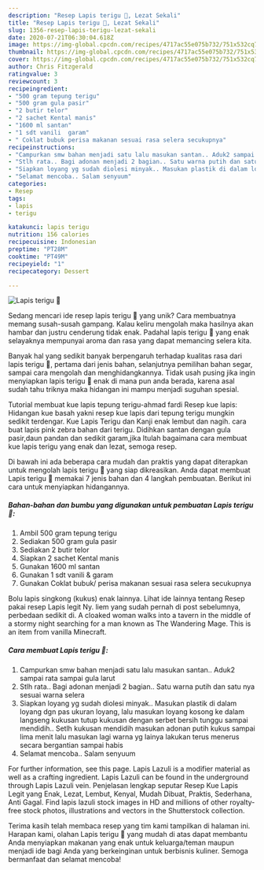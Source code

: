 ```yaml
---
description: "Resep Lapis terigu 🥞, Lezat Sekali"
title: "Resep Lapis terigu 🥞, Lezat Sekali"
slug: 1356-resep-lapis-terigu-lezat-sekali
date: 2020-07-21T06:30:04.618Z
image: https://img-global.cpcdn.com/recipes/4717ac55e075b732/751x532cq70/lapis-terigu-🥞-foto-resep-utama.jpg
thumbnail: https://img-global.cpcdn.com/recipes/4717ac55e075b732/751x532cq70/lapis-terigu-🥞-foto-resep-utama.jpg
cover: https://img-global.cpcdn.com/recipes/4717ac55e075b732/751x532cq70/lapis-terigu-🥞-foto-resep-utama.jpg
author: Chris Fitzgerald
ratingvalue: 3
reviewcount: 3
recipeingredient:
- "500 gram tepung terigu"
- "500 gram gula pasir"
- "2 butir telor"
- "2 sachet Kental manis"
- "1600 ml santan"
- "1 sdt vanili  garam"
- " Coklat bubuk perisa makanan sesuai rasa selera secukupnya"
recipeinstructions:
- "Campurkan smw bahan menjadi satu lalu masukan santan.. Aduk2 sampai rata sampai gula larut"
- "Stlh rata.. Bagi adonan menjadi 2 bagian.. Satu warna putih dan satu nya sesuai warna selera"
- "Siapkan loyang yg sudah diolesi minyak.. Masukan plastik di dalam loyang dgn pas ukuran loyang, lalu masukan loyang kosong ke dalam langseng kukusan tutup kukusan dengan serbet bersih tunggu sampai mendidih.. Setlh kukusan mendidih masukan adonan putih kukus sampai lima menit lalu masukan lagi warna yg lainya lakukan terus menerus secara bergantian sampai habis"
- "Selamat mencoba.. Salam senyuum"
categories:
- Resep
tags:
- lapis
- terigu

katakunci: lapis terigu 
nutrition: 156 calories
recipecuisine: Indonesian
preptime: "PT28M"
cooktime: "PT49M"
recipeyield: "1"
recipecategory: Dessert

---
```



![Lapis terigu 🥞](https://img-global.cpcdn.com/recipes/4717ac55e075b732/751x532cq70/lapis-terigu-🥞-foto-resep-utama.jpg)

Sedang mencari ide resep lapis terigu 🥞 yang unik? Cara membuatnya memang susah-susah gampang. Kalau keliru mengolah maka hasilnya akan hambar dan justru cenderung tidak enak. Padahal lapis terigu 🥞 yang enak selayaknya mempunyai aroma dan rasa yang dapat memancing selera kita.

Banyak hal yang sedikit banyak berpengaruh terhadap kualitas rasa dari lapis terigu 🥞, pertama dari jenis bahan, selanjutnya pemilihan bahan segar, sampai cara mengolah dan menghidangkannya. Tidak usah pusing jika ingin menyiapkan lapis terigu 🥞 enak di mana pun anda berada, karena asal sudah tahu triknya maka hidangan ini mampu menjadi suguhan spesial.

Tutorial membuat kue lapis tepung terigu-ahmad fardi Resep kue lapis: Hidangan kue basah yakni resep kue lapis dari tepung terigu mungkin sedikit terdengar. Kue Lapis Terigu dan Kanji enak lembut dan nagih. cara buat lapis pink zebra bahan dari terigu. Didihkan santan dengan gula pasir,daun pandan dan sedikit garam,jika Itulah bagaimana cara membuat kue lapis terigu yang enak dan lezat, semoga resep.


Di bawah ini ada beberapa cara mudah dan praktis yang dapat diterapkan untuk mengolah lapis terigu 🥞 yang siap dikreasikan. Anda dapat membuat Lapis terigu 🥞 memakai 7 jenis bahan dan 4 langkah pembuatan. Berikut ini cara untuk menyiapkan hidangannya.

<!--inarticleads1-->

##### Bahan-bahan dan bumbu yang digunakan untuk pembuatan Lapis terigu 🥞:

1. Ambil 500 gram tepung terigu
1. Sediakan 500 gram gula pasir
1. Sediakan 2 butir telor
1. Siapkan 2 sachet Kental manis
1. Gunakan 1600 ml santan
1. Gunakan 1 sdt vanili &amp; garam
1. Gunakan  Coklat bubuk/ perisa makanan sesuai rasa selera secukupnya


Bolu lapis singkong (kukus) enak lainnya. Lihat ide lainnya tentang Resep pakai resep Lapis legit Ny. liem yang sudah pernah di post sebelumnya, perbedaan sedikit di. A cloaked woman walks into a tavern in the middle of a stormy night searching for a man known as The Wandering Mage. This is an item from vanilla Minecraft. 

<!--inarticleads2-->

##### Cara membuat Lapis terigu 🥞:

1. Campurkan smw bahan menjadi satu lalu masukan santan.. Aduk2 sampai rata sampai gula larut
1. Stlh rata.. Bagi adonan menjadi 2 bagian.. Satu warna putih dan satu nya sesuai warna selera
1. Siapkan loyang yg sudah diolesi minyak.. Masukan plastik di dalam loyang dgn pas ukuran loyang, lalu masukan loyang kosong ke dalam langseng kukusan tutup kukusan dengan serbet bersih tunggu sampai mendidih.. Setlh kukusan mendidih masukan adonan putih kukus sampai lima menit lalu masukan lagi warna yg lainya lakukan terus menerus secara bergantian sampai habis
1. Selamat mencoba.. Salam senyuum


For further information, see this page. Lapis Lazuli is a modifier material as well as a crafting ingredient. Lapis Lazuli can be found in the underground through Lapis Lazuli vein. Penjelasan lengkap seputar Resep Kue Lapis Legit yang Enak, Lezat, Lembut, Kenyal, Mudah Dibuat, Praktis, Sederhana, Anti Gagal. Find lapis lazuli stock images in HD and millions of other royalty-free stock photos, illustrations and vectors in the Shutterstock collection. 

Terima kasih telah membaca resep yang tim kami tampilkan di halaman ini. Harapan kami, olahan Lapis terigu 🥞 yang mudah di atas dapat membantu Anda menyiapkan makanan yang enak untuk keluarga/teman maupun menjadi ide bagi Anda yang berkeinginan untuk berbisnis kuliner. Semoga bermanfaat dan selamat mencoba!
